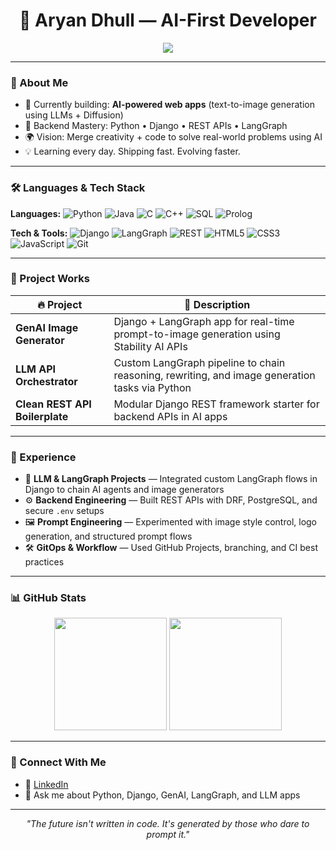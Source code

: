 <h1 align="center">🚀 Aryan Dhull — AI-First Developer</h1>

<p align="center">
  <img src="https://readme-typing-svg.demolab.com/?lines=GenAI%20Engineer;LangGraph%20+%20LLM%20Orchestrator;Full-Stack%20Django%20Developer;Backend%20Specialist%20with%20REST%20+%20LLMs;Lifelong%20Learner%20%F0%9F%9A%80&center=true&width=1000&height=45&color=0EE6D9&vCenter=true" />
</p>

---

### 🧠 About Me

- 🔭 Currently building: **AI-powered web apps** (text-to-image generation using LLMs + Diffusion)
- 🧱 Backend Mastery: Python • Django • REST APIs • LangGraph
- 🌍 Vision: Merge creativity + code to solve real-world problems using AI
- 💡 Learning every day. Shipping fast. Evolving faster.

---

### 🛠️ Languages & Tech Stack

**Languages:**
![Python](https://img.shields.io/badge/-Python-181717?style=flat-square&logo=python)
![Java](https://img.shields.io/badge/-Java-181717?style=flat-square&logo=java)
![C](https://img.shields.io/badge/-C-181717?style=flat-square&logo=c)
![C++](https://img.shields.io/badge/-C++-181717?style=flat-square&logo=c%2B%2B)
![SQL](https://img.shields.io/badge/-SQL-181717?style=flat-square&logo=mysql)
![Prolog](https://img.shields.io/badge/-Prolog-181717?style=flat-square&logo=prolog)

**Tech & Tools:**
![Django](https://img.shields.io/badge/-Django-092E20?style=flat-square&logo=django)
![LangGraph](https://img.shields.io/badge/-LangGraph-101010?style=flat-square&logo=data:image/svg+xml;base64,...custom)
![REST](https://img.shields.io/badge/-REST%20API-181717?style=flat-square)
![HTML5](https://img.shields.io/badge/-HTML5-E34F26?style=flat-square&logo=html5)
![CSS3](https://img.shields.io/badge/-CSS3-1572B6?style=flat-square&logo=css3)
![JavaScript](https://img.shields.io/badge/-JavaScript-F7DF1E?style=flat-square&logo=javascript)
![Git](https://img.shields.io/badge/-Git-F05032?style=flat-square&logo=git)

---

### 🚧 Project Works

| 🔥 Project | 🚀 Description |
|-----------|----------------|
| **GenAI Image Generator** | Django + LangGraph app for real-time prompt-to-image generation using Stability AI APIs |
| **LLM API Orchestrator** | Custom LangGraph pipeline to chain reasoning, rewriting, and image generation tasks via Python |
| **Clean REST API Boilerplate** | Modular Django REST framework starter for backend APIs in AI apps |

---

### 🧪 Experience

- 🧠 **LLM & LangGraph Projects** — Integrated custom LangGraph flows in Django to chain AI agents and image generators
- ⚙️ **Backend Engineering** — Built REST APIs with DRF, PostgreSQL, and secure `.env` setups
- 🖼️ **Prompt Engineering** — Experimented with image style control, logo generation, and structured prompt flows
- 🛠️ **GitOps & Workflow** — Used GitHub Projects, branching, and CI best practices

---

### 📊 GitHub Stats

<p align="center">
  <img src="https://github-readme-stats.vercel.app/api?username=aryan-dhull&show_icons=true&theme=tokyonight&count_private=true" height="180" />
  <img src="https://github-readme-stats.vercel.app/api/top-langs/?username=aryan-dhull&layout=compact&theme=tokyonight" height="180" />
</p>

---

### 🤖 Connect With Me

- 💬 [LinkedIn](https://www.linkedin.com/in/aryan-dhull-6aa214229/)
- 🧪 Ask me about Python, Django, GenAI, LangGraph, and LLM apps

---

<p align="center"><i>"The future isn't written in code. It's generated by those who dare to prompt it."</i></p>

